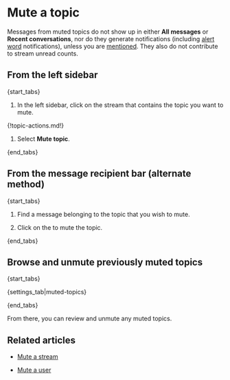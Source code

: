 # Mute a topic

Messages from muted topics do not show up in either **All messages**
or **Recent conversations**, nor do they generate notifications (including
[alert word](/help/pm-mention-alert-notifications#alert-words)
notifications), unless you are [mentioned](/help/mention-a-user-or-group).
They also do not contribute to stream unread counts.

## From the left sidebar

{start_tabs}

1. In the left sidebar, click on the stream that
   contains the topic you want to mute.

{!topic-actions.md!}

1. Select **Mute topic**.

{end_tabs}

## From the message recipient bar (alternate method)

{start_tabs}

1. Find a message belonging to the topic that you
   wish to mute.

1. Click on the <i class="zulip-icon zulip-icon-mute"></i> to mute the topic.

{end_tabs}

## Browse and unmute previously muted topics

{start_tabs}

{settings_tab|muted-topics}

{end_tabs}

From there, you can review and unmute any muted topics.

## Related articles

* [Mute a stream](/help/mute-a-stream)

* [Mute a user](/help/mute-a-user)
